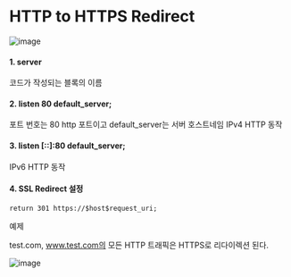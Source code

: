 # HTTP to HTTPS Redirect

![image](https://user-images.githubusercontent.com/38831314/138405083-07d99855-4617-4f0b-93f4-66511dc422a0.png)

#### 1. server

코드가 작성되는 블록의 이름

#### 2. listen 80 default_server;

포트 번호는 80 http 포트이고 default_server는 서버 호스트네임
IPv4 HTTP 동작

#### 3. listen [::]:80 default_server;

IPv6 HTTP 동작

#### 4. SSL Redirect 설정

```
return 301 https://$host$request_uri;
```

예제 

test.com, www.test.com의 모든 HTTP 트래픽은 HTTPS로 리다이렉션 된다.

![image](https://user-images.githubusercontent.com/38831314/138405346-9308e612-b00e-4069-b23e-9ecb1e6fff3e.png)
